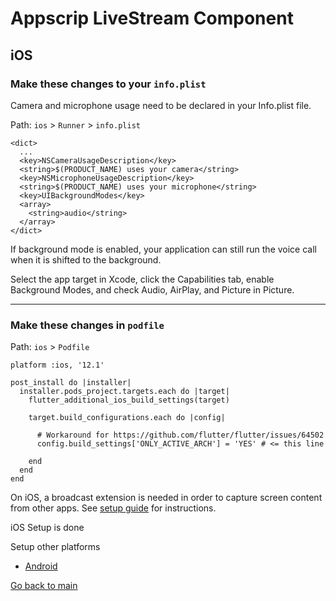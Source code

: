 # Appscrip LiveStream Component

## iOS

### Make these changes to your `info.plist`

Camera and microphone usage need to be declared in your Info.plist file.

Path: `ios` > `Runner` > `info.plist`

```plist
<dict>
  ...
  <key>NSCameraUsageDescription</key>
  <string>$(PRODUCT_NAME) uses your camera</string>
  <key>NSMicrophoneUsageDescription</key>
  <string>$(PRODUCT_NAME) uses your microphone</string>
  <key>UIBackgroundModes</key>
  <array>
    <string>audio</string>
  </array>
</dict>
```

If background mode is enabled, your application can still run the voice call when it is shifted to the background.

Select the app target in Xcode, click the Capabilities tab, enable Background Modes, and check Audio, AirPlay, and Picture in Picture.

---

### Make these changes in `podfile`

Path: `ios` > `Podfile`

```podfile
platform :ios, '12.1'

post_install do |installer|
  installer.pods_project.targets.each do |target|
    flutter_additional_ios_build_settings(target)

    target.build_configurations.each do |config|

      # Workaround for https://github.com/flutter/flutter/issues/64502
      config.build_settings['ONLY_ACTIVE_ARCH'] = 'YES' # <= this line

    end
  end
end
```

On iOS, a broadcast extension is needed in order to capture screen content from other apps. See [setup guide](https://github.com/flutter-webrtc/flutter-webrtc/wiki/iOS-Screen-Sharing#broadcast-extension-quick-setup) for instructions.

iOS Setup is done

Setup other platforms

- [Android](./README_android.md)
<!-- - [Web](./README_web.md) -->

[Go back to main](./README.md)
